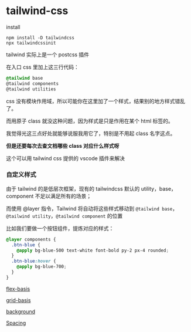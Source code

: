 # tailwind-css

install

```
npm install -D tailwindcss
npx tailwindcssinit
```

tailwind 实际上是一个 postcss 插件

在入口 css 里加上这三行代码：

```css
@tailwind base
@tailwind components
@tailwind utilities
```

css 没有模块作用域，所以可能你在这里加了一个样式，结果别的地方样式错乱了。

而用原子 class 就没这种问题，因为样式是只是作用在某个 html 标签的。

我觉得光这三点好处就能够说服我用它了，特别是不用起 class 名字这点。

**但是还要每次去查文档哪些 class 对应什么样式呀**

这个可以用 tailwind css 提供的 vscode 插件来解决

### 自定义样式

由于 tailwind 的是低层次框架，现有的 tailwindcss 默认的 utility，base，component 不足以满足所有的场景；

而使用 @layer 指令，Tailwind 将自动将这些样式移动到 `@tailwind base`， `@tailwind utility`，`@tailwind component` 的位置

比如我们要做一个按钮组件，提炼对应的样式：

```css
@layer components {
  .btn-blue {
    @apply bg-blue-500 text-white font-bold py-2 px-4 rounded;
  }
  .btn-blue:hover {
    @apply bg-blue-700;
  }
}

```

[flex-basis](tailwind-css%20686b9a2bce0a4b4c896aa8419a969c6f/flex-basis%206837323c4dca408f91a9d853f83b48e1.md)

[grid-basis](tailwind-css%20686b9a2bce0a4b4c896aa8419a969c6f/grid-basis%2043f4a3da7262478188eeb656274965ee.md)

[background](tailwind-css%20686b9a2bce0a4b4c896aa8419a969c6f/background%205da183faebf04e0ca378e8dedc0afa57.md)

[Spacing](tailwind-css%20686b9a2bce0a4b4c896aa8419a969c6f/Spacing%2027be355eef9b42c4a937263f9219ad6f.md)